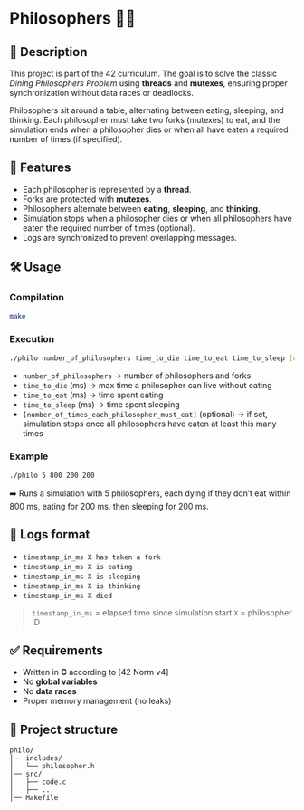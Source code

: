 # Philosophers 🧵🍝

## 📌 Description

This project is part of the 42 curriculum.
The goal is to solve the classic *Dining Philosophers Problem* using **threads** and **mutexes**, ensuring proper synchronization without data races or deadlocks.

Philosophers sit around a table, alternating between eating, sleeping, and thinking. Each philosopher must take two forks (mutexes) to eat, and the simulation ends when a philosopher dies or when all have eaten a required number of times (if specified).

## 🚀 Features

* Each philosopher is represented by a **thread**.
* Forks are protected with **mutexes**.
* Philosophers alternate between **eating**, **sleeping**, and **thinking**.
* Simulation stops when a philosopher dies or when all philosophers have eaten the required number of times (optional).
* Logs are synchronized to prevent overlapping messages.

## 🛠️ Usage

### Compilation

```bash
make
```

### Execution

```bash
./philo number_of_philosophers time_to_die time_to_eat time_to_sleep [number_of_times_each_philosopher_must_eat]
```

* `number_of_philosophers` → number of philosophers and forks
* `time_to_die` (ms) → max time a philosopher can live without eating
* `time_to_eat` (ms) → time spent eating
* `time_to_sleep` (ms) → time spent sleeping
* `[number_of_times_each_philosopher_must_eat]` (optional) → if set, simulation stops once all philosophers have eaten at least this many times

### Example

```bash
./philo 5 800 200 200
```

➡️ Runs a simulation with 5 philosophers, each dying if they don’t eat within 800 ms, eating for 200 ms, then sleeping for 200 ms.

## 📖 Logs format

* `timestamp_in_ms X has taken a fork`
* `timestamp_in_ms X is eating`
* `timestamp_in_ms X is sleeping`
* `timestamp_in_ms X is thinking`
* `timestamp_in_ms X died`

> `timestamp_in_ms` = elapsed time since simulation start
> `X` = philosopher ID

## ✅ Requirements

* Written in **C** according to \[42 Norm v4]
* No **global variables**
* No **data races**
* Proper memory management (no leaks)

## 📂 Project structure

```
philo/
│── includes/
│   └── philosopher.h
│── src/
│   ├── code.c
│   ├── ...
│── Makefile
```
